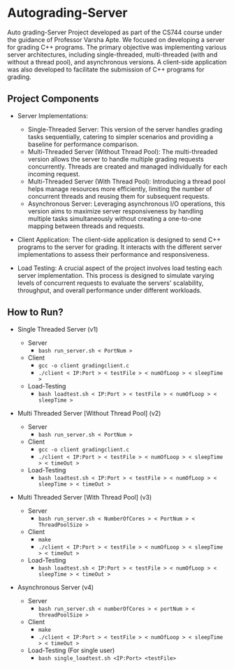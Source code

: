 # Autograding-Server
Auto grading-Server Project developed as part of the CS744 course 
under the guidance of Professor Varsha Apte. We focused on developing a 
server for grading C++ programs. The primary objective was implementing various server architectures, 
including single-threaded, multi-threaded (with and without a thread pool), 
and asynchronous versions. 
A client-side application was also developed to facilitate the submission of C++ programs for grading.


## Project Components
- Server Implementations:
  * Single-Threaded Server: This version of the server handles grading tasks sequentially, catering to simpler scenarios and providing a baseline for performance comparison.
  * Multi-Threaded Server (Without Thread Pool): The multi-threaded version allows the server to handle multiple grading requests concurrently. Threads are created and managed individually for each incoming request.
  * Multi-Threaded Server (With Thread Pool): Introducing a thread pool helps manage resources more efficiently, limiting the number of concurrent threads and reusing them for subsequent requests.
  * Asynchronous Server: Leveraging asynchronous I/O operations, this version aims to maximize server responsiveness by handling multiple tasks simultaneously without creating a one-to-one mapping between threads and requests.

- Client Application: The client-side application is designed to send C++ programs to the server for grading. It interacts with the different server implementations to assess their performance and responsiveness.
- Load Testing: A crucial aspect of the project involves load testing each server implementation. This process is designed to simulate varying levels of concurrent requests to evaluate the servers' scalability, throughput, and overall performance under different workloads.

## How to Run?
- Single Threaded Server (v1)
  * Server
    * ``` bash run_server.sh < PortNum > ```
  * Client
    * ``` gcc -o client gradingclient.c ```
    * ``` ./client < IP:Port > < testFile > < numOfLoop > < sleepTime > ```
  * Load-Testing
    * ``` bash loadtest.sh < IP:Port > < testFile > < numOfLoop > < sleepTime > ```
   
- Multi Threaded Server [Without Thread Pool] (v2)
  * Server
    * ``` bash run_server.sh < PortNum > ```
  * Client
    * ``` gcc -o client gradingclient.c ```
    * ``` ./client < IP:Port > < testFile > < numOfLoop > < sleepTime > < timeOut > ```
  * Load-Testing
    * ``` bash loadtest.sh < IP:Port > < testFile > < numOfLoop > < sleepTime > < timeOut > ```
   
- Multi Threaded Server [With Thread Pool] (v3)
  * Server
    * ``` bash run_server.sh < NumberOfCores > < PortNum > < ThreadPoolSize > ```
  * Client
    * ``` make ```
    * ``` ./client < IP:Port > < testFile > < numOfLoop > < sleepTime > < timeOut > ```
  * Load-Testing
    * ``` bash loadtest.sh < IP:Port > < testFile > < numOfLoop > < sleepTime > < timeOut > ```
   
- Asynchronous Server (v4)
  * Server
    * ``` bash run_server.sh < numberOfCores > < portNum > < threadPoolSize > ```
  * Client
    * ``` make ```
    * ``` ./client < IP:Port > < testFile > < numOfLoop > < sleepTime > < timeOut > ```
  * Load-Testing (For single user)
    * ``` bash single_loadtest.sh <IP:Port> <testFile> ```
